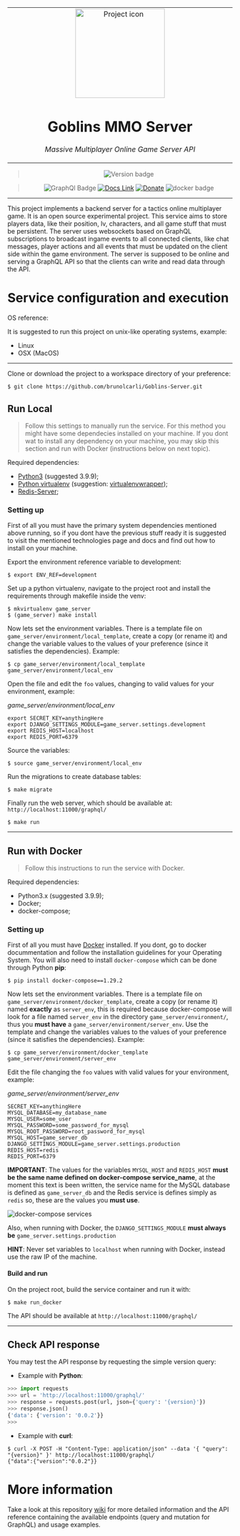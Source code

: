 <table align="center"><tr><td align="center" width="9999">

<img src="https://advcloudfiles.advantech.com/cms/e3e079d5-76ec-4e2d-bbb0-030671ae2478/Content/content-image-1595228900162.jpg" align="center" width="200" alt="Project icon">

# Goblins MMO Server

*Massive Multiplayer Online Game Server API*
</td></tr>

</table>    

<div align="center">

> ![Version badge](https://img.shields.io/badge/version-0.0.2-silver.svg)

>![GraphQl Badge](https://badgen.net/badge/icon/graphql/pink?icon=graphql&label)
[![Docs Link](https://badgen.net/badge/docs/github_wiki?icon=github)](https://github.com/brunolcarli/Goblins-Server/wiki)
[![Donate](https://img.shields.io/badge/Donate-PayPal-green.svg)](https://www.paypal.com/cgi-bin/webscr?cmd=_donations&business=PPYA5P239NRML&currency_code=USD&source=url)
![docker badge](https://badgen.net/badge/icon/docker?icon=docker&label)

</div>

<hr />

This project implements a backend server for a tactics online multiplayer game. It is an open source experimental project. This service aims to store players data, like their position, lv, characters, and all game stuff that must be persistent. The server uses websockets based on GraphQL subscriptions to broadcast ingame events to all connected clients, like chat messages, player actions and all events that must be updated on the client side within the game environment. The server is supposed to be online and serving a GraphQL API so that the clients can write and read data through the API.

# Service configuration and execution


OS reference:

It is suggested to run this project on unix-like operating systems, example:

- Linux
- OSX (MacOS)

<hr />

Clone or download the project to a workspace directory of your preference:

```
$ git clone https://github.com/brunolcarli/Goblins-Server.git
```

## Run Local

> Follow this settings to manually run the service. For this method you might have some dependecies installed on your machine. If you dont wat to install any dependency on your machine, you may skip this section and run with Docker (instructions below on next topic).

Required dependencies:

- [Python3](https://www.python.org/) (suggested 3.9.9);
- [Python virtualenv](https://docs.python.org/3/tutorial/venv.html) (suggestion: [virtualenvwrapper](https://virtualenvwrapper.readthedocs.io/en/latest/));
- [Redis-Server](https://redis.io/topics/quickstart);


### Setting up

First of all you must have the primary system dependencies mentioned above running, so if you dont have the previous stuff ready it is suggested to visit the mentioned technologies page and docs and find out how to install on your machine.

Export the environment reference variable to development:

```
$ export ENV_REF=development
```

Set up a python virtualenv, navigate to the project root and install the requirements through makefile inside the venv:

```
$ mkvirtualenv game_server
$ (game_server) make install
```

Now lets set the environment variables. There is a template file on `game_server/environment/local_template`, create a copy (or rename it) and change the variable values to the values of your preference (since it satisfies the dependencies). Example:

```
$ cp game_server/environment/local_template game_server/environment/local_env
```

Open the file and edit the `foo` values, changing to valid values for your environment, example:


*game_server/environment/local_env*
```
export SECRET_KEY=anythingHere
export DJANGO_SETTINGS_MODULE=game_server.settings.development
export REDIS_HOST=localhost
export REDIS_PORT=6379
```

Source the variables:

```
$ source game_server/environment/local_env
```

Run the migrations to create database tables:

```
$ make migrate
```

Finally run the web server, which should be available at: `http://localhost:11000/graphql/`

```
$ make run
```

<hr />

## Run with Docker

> Follow this instructions to run the service with Docker.

Required dependencies:

- Python3.x (suggested 3.9.9);
- Docker;
- docker-compose;



### Setting up

First of all you must have [Docker](https://www.docker.com/) installed. If you dont, go to docker docummentation and follow the installation guidelines for your Operating System. You will also need to install `docker-compose` which can be done through Python **pip**:

```
$ pip install docker-compose==1.29.2
```

Now lets set the environment variables. There is a template file on `game_server/environment/docker_template`, create a copy (or rename it) named **exactly** as `server_env`, this is required because docker-compose will look for a file named `server_env` in the directory `game_server/environment/`, thus you **must have** a `game_server/environment/server_env`. Use the template and change the variables values to the values of your preference (since it satisfies the dependencies). Example:

```
$ cp game_server/environment/docker_template game_server/environment/server_env
```

Edit the file changing the `foo` values with valid values for your environment, example:


*game_server/environment/server_env*
```
SECRET_KEY=anythingHere
MYSQL_DATABASE=my_database_name
MYSQL_USER=some_user
MYSQL_PASSWORD=some_password_for_mysql
MYSQL_ROOT_PASSWORD=root_password_for_mysql
MYSQL_HOST=game_server_db
DJANGO_SETTINGS_MODULE=game_server.settings.production
REDIS_HOST=redis
REDIS_PORT=6379
```

**IMPORTANT**: The values for the variables `MYSQL_HOST` and `REDIS_HOST` **must be the same name defined on docker-compose service_name**, at the moment this text is been written, the service name for the MySQL database is defined as `game_server_db` and the Redis service is defines simply as `redis` so, these are the values you **must use**.

![docker-compose services](https://i.ibb.co/QDChxrB/dockercomposeprint.png)


Also, when running with Docker, the `DJANGO_SETTINGS_MODULE` **must always be** `game_server.settings.production`

**HINT**: Never set variables to `localhost` when running with Docker, instead use the raw IP of the machine.

#### Build and run

On the project root, build the service container and run it with:

```
$ make run_docker
```


The API should be available at `http://localhost:11000/graphql/`

<hr />

## Check API response

You may test the API response by requesting the simple version query:

- Example with **Python**:

```py
>>> import requests
>>> url = 'http://localhost:11000/graphql/'
>>> response = requests.post(url, json={'query': '{version}'})
>>> response.json()
{'data': {'version': '0.0.2'}}
>>>
```

- Example with **curl**:

```
$ curl -X POST -H "Content-Type: application/json" --data '{ "query": "{version}" }' http://localhost:11000/graphql/
{"data":{"version":"0.0.2"}}
```

# More information

Take a look at this repository [wiki](https://github.com/brunolcarli/Goblins-Server/wiki) for more detailed information and the API reference containing the available endpoints (query and mutation for GraphQL) and usage examples.